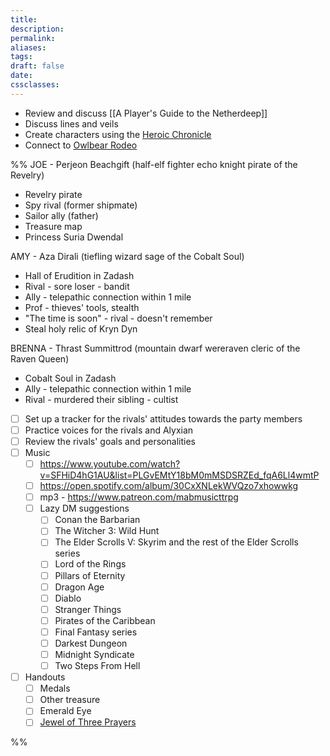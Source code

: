 ```yaml
---
title: 
description: 
permalink: 
aliases: 
tags: 
draft: false
date: 
cssclasses:
---
```

- Review and discuss [[A Player's Guide to the Netherdeep]] 
- Discuss lines and veils
- Create characters using the [Heroic Chronicle](https://www.dndbeyond.com/sources/dnd/egtw/character-options-subclasses#HeroicChronicle) 
- Connect to [Owlbear Rodeo](https://www.owlbear.rodeo/room/BaGN2KPVM902/TheHomeyLeaf) 

%%
JOE - Perjeon Beachgift (half-elf fighter echo knight pirate of the Revelry) 
- Revelry pirate
- Spy rival (former shipmate)
- Sailor ally (father)
- Treasure map
- Princess Suria Dwendal

AMY - Aza Dirali (tiefling wizard sage of the Cobalt Soul)
- Hall of Erudition in Zadash
- Rival - sore loser - bandit
- Ally - telepathic connection within 1 mile
- Prof - thieves' tools, stealth
- "The time is soon" - rival - doesn't remember
- Steal holy relic of Kryn Dyn

BRENNA - Thrast Summittrod (mountain dwarf wereraven cleric of the Raven Queen)
- Cobalt Soul in Zadash 
- Ally - telepathic connection within 1 mile
- Rival - murdered their sibling - cultist


- [ ] Set up a tracker for the rivals' attitudes towards the party members
- [ ] Practice voices for the rivals and Alyxian
- [ ] Review the rivals' goals and personalities
- [ ] Music 
	- [ ] https://www.youtube.com/watch?v=SFHiD4hG1AU&list=PLGvEMtY18bM0mMSDSRZEd_fqA6Ll4wmtP 
	- [ ] https://open.spotify.com/album/30CxXNLekWVQzo7xhowwkg
	- [ ] mp3 - https://www.patreon.com/mabmusicttrpg 
	- [ ] Lazy DM suggestions
		- [ ] Conan the Barbarian 
		- [ ] The Witcher 3: Wild Hunt 
		- [ ] The Elder Scrolls V: Skyrim and the rest of the Elder Scrolls series 
		- [ ] Lord of the Rings 
		- [ ] Pillars of Eternity 
		- [ ] Dragon Age 
		- [ ] Diablo 
		- [ ] Stranger Things 
		- [ ] Pirates of the Caribbean 
		- [ ] Final Fantasy series 
		- [ ] Darkest Dungeon 
		- [ ] Midnight Syndicate 
		- [ ] Two Steps From Hell
- [ ] Handouts
	- [ ] Medals
	- [ ] Other treasure
	- [ ] Emerald Eye
	- [ ] [Jewel of Three Prayers](https://www.dndbeyond.com/magic-items/4698481-jewel-of-three-prayers) 

%%